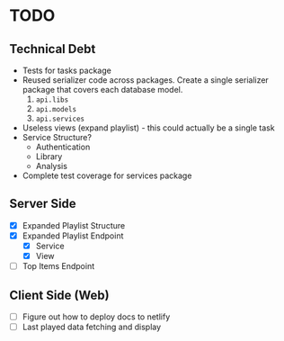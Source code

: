 # TODO

## Technical Debt

- Tests for tasks package
- Reused serializer code across packages. Create a single serializer package
that covers each database model.
    1. `api.libs`
    2. `api.models`
    3. `api.services`
- Useless views (expand playlist) - this could actually be a single task
- Service Structure?
    - Authentication
    - Library
    - Analysis
- Complete test coverage for services package

## Server Side

- [X] Expanded Playlist Structure
- [X] Expanded Playlist Endpoint
    - [X] Service
    - [X] View
- [ ] Top Items Endpoint

## Client Side (Web)

- [ ] Figure out how to deploy docs to netlify
- [ ] Last played data fetching and display
